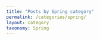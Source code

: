 ```yaml
---
title: "Posts by Spring category"
permalink: /categories/spring/
layout: category
taxonomy: Spring
---
```

